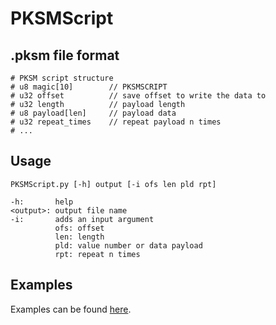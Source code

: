 # PKSMScript

## .pksm file format

```
# PKSM script structure
# u8 magic[10]        // PKSMSCRIPT
# u32 offset          // save offset to write the data to
# u32 length          // payload length
# u8 payload[len]     // payload data
# u32 repeat_times    // repeat payload n times
# ...
```

## Usage

```
PKSMScript.py [-h] output [-i ofs len pld rpt]

-h:       help
<output>: output file name
-i:       adds an input argument
          ofs: offset
		  len: length
		  pld: value number or data payload
		  rpt: repeat n times
```

## Examples

Examples can be found [here](https://github.com/BernardoGiordano/PKSM-Tools/blob/master/PKSMScript/scripts.bat).

